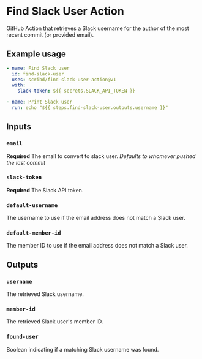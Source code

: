 # Find Slack User Action

GitHub Action that retrieves a Slack username for the author of the most recent commit (or provided email).

## Example usage

```yaml
- name: Find Slack user
  id: find-slack-user
  uses: scribd/find-slack-user-action@v1
  with:
    slack-token: ${{ secrets.SLACK_API_TOKEN }}

- name: Print Slack user
  run: echo "${{ steps.find-slack-user.outputs.username }}"
```

## Inputs

### `email`

**Required** The email to convert to slack user. *Defaults to whomever pushed the last commit*

### `slack-token`

**Required** The Slack API token.

### `default-username`

The username to use if the email address does not match a Slack user.

### `default-member-id`

The member ID to use if the email address does not match a Slack user.

## Outputs

### `username`

The retrieved Slack username.

### `member-id`

The retrieved Slack user's member ID.

### `found-user`

Boolean indicating if a matching Slack username was found.
